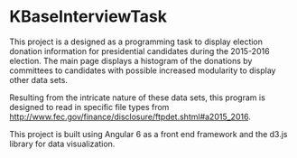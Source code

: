 # KBaseInterviewTask

This project is a designed as a programming task to display election donation information 
for presidential candidates during the 2015-2016 election. The main page displays a histogram
of the donations by committees to candidates with possible increased modularity to display 
other data sets.

Resulting from the intricate nature of these data sets, this program is designed to read in
specific file types from http://www.fec.gov/finance/disclosure/ftpdet.shtml#a2015_2016. 

This project is built using Angular 6 as a front end framework and the d3.js library for
data visualization. 
